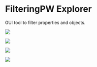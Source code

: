 #  FilteringPW Explorer

GUI tool to filter properties and objects.

![](https://github.com/m36d/FilteringPW/blob/main/exp1.png)

![](https://github.com/m36d/FilteringPW/blob/main/exp2.png)

![](https://github.com/m36d/FilteringPW/blob/main/exp3.png)

![](https://github.com/m36d/FilteringPW/blob/main/exp4.png)
